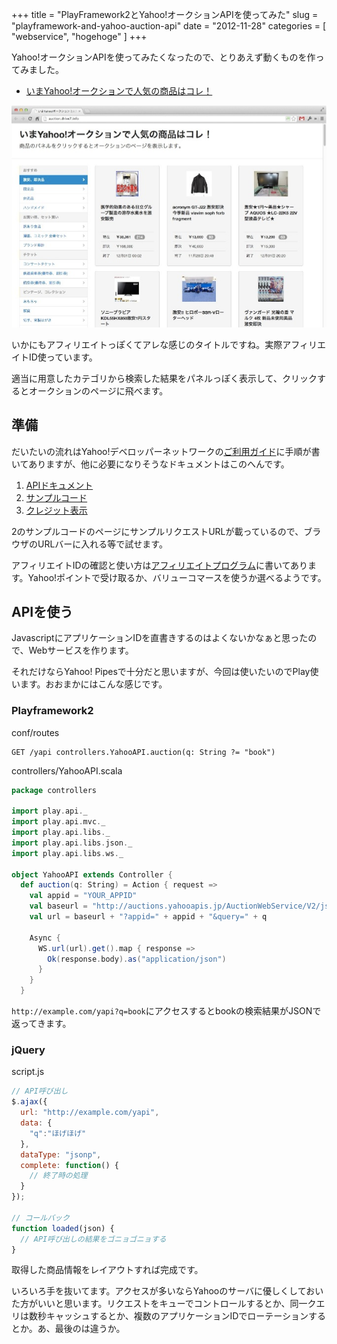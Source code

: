 +++
title = "PlayFramework2とYahoo!オークションAPIを使ってみた"
slug = "playframework-and-yahoo-auction-api"
date = "2012-11-28"
categories = [ "webservice", "hogehoge" ]
+++

Yahoo!オークションAPIを使ってみたくなったので、とりあえず動くものを作ってみました。

- [いまYahoo!オークションで人気の商品はコレ！](http://auction.drive7.info)

![image auction.drive7.info](/images/20121128-auction-drive7-info.png "auction.drive7.info")

いかにもアフィリエイトっぽくてアレな感じのタイトルですね。実際アフィリエイトID使っています。

適当に用意したカテゴリから検索した結果をパネルっぽく表示して、クリックするとオークションのページに飛べます。

## 準備

だいたいの流れはYahoo!デベロッパーネットワークの[ご利用ガイド](http://developer.yahoo.co.jp/start/)に手順が書いてありますが、他に必要になりそうなドキュメントはこのへんです。

1. [APIドキュメント](http://developer.yahoo.co.jp/webapi/auctions/)
2. [サンプルコード](http://developer.yahoo.co.jp/sample/auctions/)
3. [クレジット表示](http://developer.yahoo.co.jp/attribution/)

2のサンプルコードのページにサンプルリクエストURLが載っているので、ブラウザのURLバーに入れる等で試せます。

アフィリエイトIDの確認と使い方は[アフィリエイトプログラム](http://developer.yahoo.co.jp/appendix/auctions/affiliate.html)に書いてあります。Yahoo!ポイントで受け取るか、バリューコマースを使うか選べるようです。

## APIを使う

JavascriptにアプリケーションIDを直書きするのはよくないかなぁと思ったので、Webサービスを作ります。

それだけならYahoo! Pipesで十分だと思いますが、今回は使いたいのでPlay使います。おおまかにはこんな感じです。

### Playframework2

conf/routes

```
GET /yapi controllers.YahooAPI.auction(q: String ?= "book")
```

controllers/YahooAPI.scala

``` scala
package controllers

import play.api._
import play.api.mvc._
import play.api.libs._
import play.api.libs.json._
import play.api.libs.ws._

object YahooAPI extends Controller {
  def auction(q: String) = Action { request =>
    val appid = "YOUR_APPID"
    val baseurl = "http://auctions.yahooapis.jp/AuctionWebService/V2/json/search"
    val url = baseurl + "?appid=" + appid + "&query=" + q

    Async {
      WS.url(url).get().map { response =>
        Ok(response.body).as("application/json")
      }
    }
  }
```

`http://example.com/yapi?q=book`にアクセスするとbookの検索結果がJSONで返ってきます。

### jQuery

script.js

``` javascript
// API呼び出し
$.ajax({
  url: "http://example.com/yapi",
  data: {
    "q":"ほげほげ"
  },
  dataType: "jsonp",
  complete: function() {
    // 終了時の処理
  }
});

// コールバック
function loaded(json) {
  // API呼び出しの結果をゴニョゴニョする
}
```

取得した商品情報をレイアウトすれば完成です。

いろいろ手を抜いてます。アクセスが多いならYahooのサーバに優しくしておいた方がいいと思います。リクエストをキューでコントロールするとか、同一クエリは数秒キャッシュするとか、複数のアプリケーションIDでローテーションするとか。あ、最後のは違うか。
